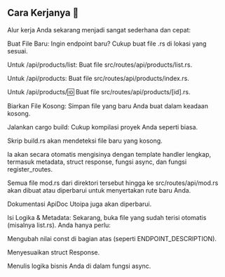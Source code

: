 ## Cara Kerjanya 🚀
Alur kerja Anda sekarang menjadi sangat sederhana dan cepat:

Buat File Baru: Ingin endpoint baru? Cukup buat file .rs di lokasi yang sesuai.

Untuk /api/products/list: Buat file src/routes/api/products/list.rs.

Untuk /api/products: Buat file src/routes/api/products/index.rs.

Untuk /api/products/:id: Buat file src/routes/api/products/[id].rs.

Biarkan File Kosong: Simpan file yang baru Anda buat dalam keadaan kosong.

Jalankan cargo build: Cukup kompilasi proyek Anda seperti biasa.

Skrip build.rs akan mendeteksi file baru yang kosong.

Ia akan secara otomatis mengisinya dengan template handler lengkap, termasuk metadata, struct response, fungsi async, dan fungsi register_routes.

Semua file mod.rs dari direktori tersebut hingga ke src/routes/api/mod.rs akan dibuat atau diperbarui untuk menyertakan rute baru Anda.

Dokumentasi ApiDoc Utoipa juga akan diperbarui.

Isi Logika & Metadata: Sekarang, buka file yang sudah terisi otomatis (misalnya list.rs). Anda hanya perlu:

Mengubah nilai const di bagian atas (seperti ENDPOINT_DESCRIPTION).

Menyesuaikan struct Response.

Menulis logika bisnis Anda di dalam fungsi async.
